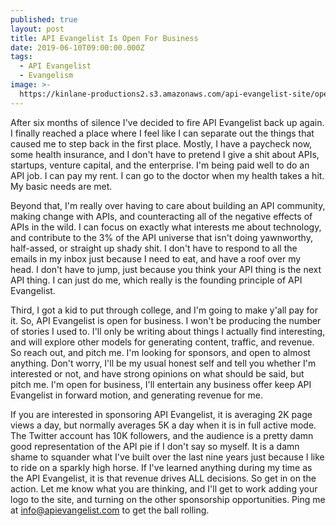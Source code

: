 ```yaml
---
published: true
layout: post
title: API Evangelist Is Open For Business
date: 2019-06-10T09:00:00.000Z
tags:
  - API Evangelist
  - Evangelism
image: >-
  https://kinlane-productions2.s3.amazonaws.com/api-evangelist-site/open-nen.jpg
---
```

<p>After six months of silence I've decided to fire API Evangelist back up again. I finally reached a place where I feel like I can separate out the things that caused me to step back in the first place. Mostly, I have a paycheck now, some health insurance, and I don't have to pretend I give a shit about APIs, startups, venture capital, and the enterprise. I'm being paid well to do an API job. I can pay my rent. I can go to the doctor when my health takes a hit. My basic needs are met.</p>

<p>Beyond that, I'm really over having to care about building an API community, making change with APIs, and counteracting all of the negative effects of APIs in the wild. I can focus on exactly what interests me about technology, and contribute to the 3% of the API universe that isn't doing yawnworthy, half-assed, or straight up shady shit. I don't have to respond to all the emails in my inbox just because I need to eat, and have a roof over my head. I don't have to jump, just because you think your API thing is the next API thing. I can just do me, which really is the founding principle of API Evangelist.</p>

<p>Third, I got a kid to put through college, and I'm going to make y'all pay for it. So, API Evangelist is open for business. I won't be producing the number of stories I used to. I'll only be writing about things I actually find interesting, and will explore other models for generating content, traffic, and revenue. So reach out, and pitch me. I'm looking for sponsors, and open to almost anything. Don't worry, I'll be my usual honest self and tell you whether I'm interested or not, and have strong opinions on what should be said, but pitch me. I'm open for business, I'll entertain any business offer keep API Evangelist in forward motion, and generating revenue for me.</p>

<p>If you are interested in sponsoring API Evangelist, it is averaging 2K page views a day, but normally averages 5K a day when it is in full active mode. The Twitter account has 10K followers, and the audience is a pretty damn good representation of the API pie if I don't say so myself. It is a damn shame to squander what I've built over the last nine years just because I like to ride on a sparkly high horse. If I've learned anything during my time as the API Evangelist, it is that revenue drives ALL decisions. So get in on the action. Let me know what you are thinking, and I'll get to work adding your logo to the site, and turning on the other sponsorship opportunities. Ping me at <a href="mailto:info@apievangelist.com">info@apievangelist.com</a> to get the ball rolling.</p>
